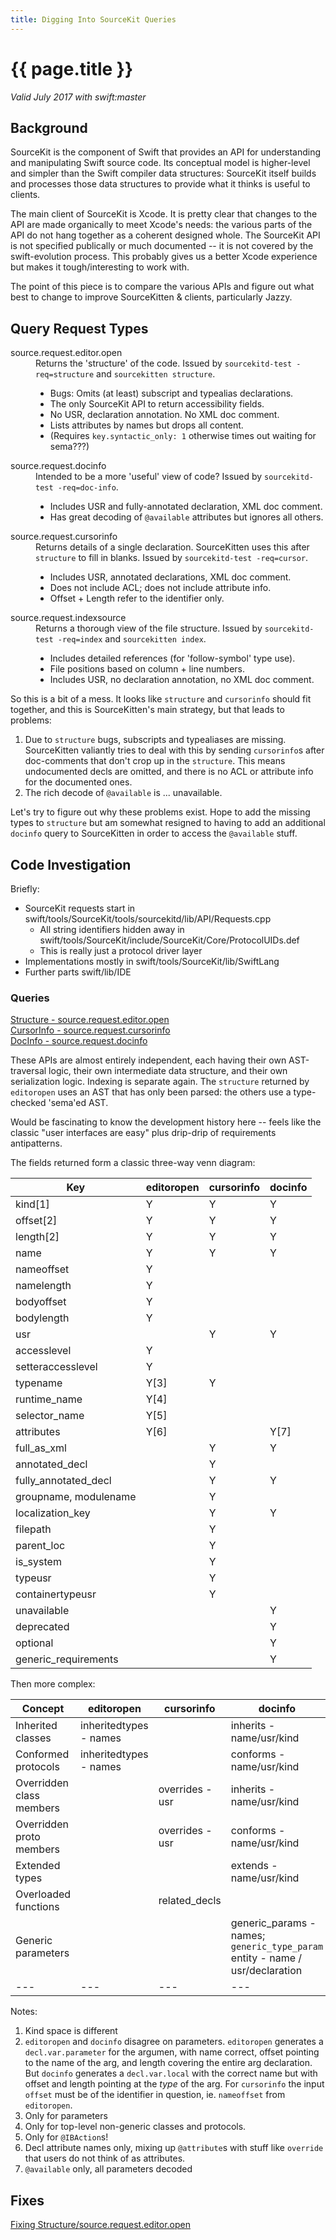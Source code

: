 ```yaml
---
title: Digging Into SourceKit Queries
---
```

# {{ page.title }}

*Valid July 2017 with swift:master*

## Background

SourceKit is the component of Swift that provides an API for understanding
and manipulating Swift source code.  Its conceptual model is higher-level
and simpler than the Swift compiler data structures: SourceKit itself builds
and processes those data structures to provide what it thinks is useful to
clients.

The main client of SourceKit is Xcode.  It is pretty clear that changes to
the API are made organically to meet Xcode's needs: the various parts of the
API do not hang together as a coherent designed whole. The SourceKit API is
not specified publically or much documented -- it is not covered by the
swift-evolution process. This probably gives us a better Xcode experience but
makes it tough/interesting to work with.

The point of this piece is to compare the various APIs and figure out what
best to change to improve SourceKitten & clients, particularly Jazzy.

## Query Request Types

<dl>
<dt>source.request.editor.open</dt>
<dd>
Returns the 'structure' of the code.  Issued by
<code>sourcekitd-test -req=structure</code> and
<code>sourcekitten structure</code>.
<ul>
<li>Bugs: Omits (at least) subscript and typealias declarations.</li>
<li>The only SourceKit API to return accessibility fields.</li>
<li>No USR, declaration annotation.  No XML doc comment.</li>
<li>Lists attributes by names but drops all content.</li>
<li>(Requires <code>key.syntactic_only: 1</code> otherwise times out waiting for
sema???)</li>
</ul>
</dd>
<dt>source.request.docinfo</dt>
<dd>
Intended to be a more 'useful' view of code?  Issued by
<code>sourcekitd-test -req=doc-info</code>.
<ul>
<li>Includes USR and fully-annotated declaration, XML doc comment.</li>
<li>Has great decoding of <code>@available</code> attributes but ignores all
others.</li>
</ul>
</dd>
<dt>source.request.cursorinfo</dt>
<dd>
Returns details of a single declaration.  SourceKitten uses this after
<code>structure</code> to fill in blanks.  Issued by
<code>sourcekitd-test -req=cursor</code>.
<ul>
<li>Includes USR, annotated declarations, XML doc comment.</li>
<li>Does not include ACL; does not include attribute info.</li>
<li>Offset + Length refer to the identifier only.</li>
</ul>
</dd>
<dt>source.request.indexsource</dt>
<dd>
Returns a thorough view of the file structure.  Issued by <code>sourcekitd-test -req=index</code> and <code>sourcekitten index</code>.
<ul>
<li>Includes detailed references (for 'follow-symbol' type use).</li>
<li>File positions based on column + line numbers.</li>
<li>Includes USR, no declaration annotation, no XML doc comment.</li>
</ul>
</dd>
</dl>

So this is a bit of a mess. It looks like <code>structure</code> and
<code>cursorinfo</code> should fit together, and this is SourceKitten's main
strategy, but that leads to problems:
1. Due to `structure` bugs, subscripts and typealiases are missing.
   SourceKitten valiantly tries to deal with this by sending `cursorinfo`s
   after doc-comments that don't crop up in the `structure`.  This means
   undocumented decls are omitted, and there is no ACL or attribute info for 
   the documented ones.
2. The rich decode of `@available` is ... unavailable.

Let's try to figure out why these problems exist.  Hope to add the missing
types to `structure` but am somewhat resigned to having to add an additional
`docinfo` query to SourceKitten in order to access the `@available` stuff.

## Code Investigation

Briefly:
* SourceKit requests start in swift/tools/SourceKit/tools/sourcekitd/lib/API/Requests.cpp
    * All string identifiers hidden away in swift/tools/SourceKit/include/SourceKit/Core/ProtocolUIDs.def
    * This is really just a protocol driver layer
* Implementations mostly in swift/tools/SourceKit/lib/SwiftLang
* Further parts swift/lib/IDE

### Queries

[Structure - source.request.editor.open](sourcekit_editoropen.html)  
[CursorInfo - source.request.cursorinfo](sourcekit_cursorinfo.html)  
[DocInfo - source.request.docinfo](sourcekit_docinfo.html)  

These APIs are almost entirely independent, each having their own AST-traversal
logic, their own intermediate data structure, and their own serialization logic.
Indexing is separate again. The `structure` returned by `editoropen` uses an AST
that has only been parsed: the others use a type-checked 'sema'ed AST.

Would be fascinating to know the development history here -- feels like the
classic "user interfaces are easy" plus drip-drip of requirements antipatterns.

The fields returned form a classic three-way venn diagram:

| Key | editoropen | cursorinfo | docinfo |
|---|---|---|---|
| kind[1] | Y | Y | Y |
| offset[2] | Y | Y | Y |
| length[2] | Y | Y | Y |
| name | Y | Y | Y |
| nameoffset | Y | | |
| namelength | Y | | |
| bodyoffset | Y | | |
| bodylength | Y | | |
| usr | | Y | Y |
| accesslevel | Y | | |
| setteraccesslevel | Y | | |
| typename | Y[3] | Y | |
| runtime_name | Y[4] | | |
| selector_name | Y[5] | | |
| attributes | Y[6] | | Y[7] |
| full_as_xml | | Y | Y |
| annotated_decl | | Y | |
| fully_annotated_decl | | Y | Y |
| groupname, modulename | | Y | |
| localization_key | | Y | Y |
| filepath | | Y | |
| parent_loc | | Y | |
| is_system | | Y | |
| typeusr | | Y | |
| containertypeusr | | Y | |
| unavailable | | | Y |
| deprecated | | | Y |
| optional | | | Y |
| generic_requirements | | | Y |

Then more complex:

| Concept | editoropen | cursorinfo | docinfo |
|---|---|---|---|
| Inherited classes | inheritedtypes - names | | inherits - name/usr/kind
| Conformed protocols | inheritedtypes - names || conforms - name/usr/kind
| Overridden class members | | overrides - usr | inherits - name/usr/kind
| Overridden proto members | | overrides - usr | conforms - name/usr/kind
| Extended types | | | extends - name/usr/kind
| Overloaded functions | | related_decls |
| Generic parameters | | | generic_params - names; `generic_type_param` entity - name / usr/declaration
|---|---|---|---|

Notes:
1. Kind space is different
2. `editoropen` and `docinfo` disagree on parameters.  `editoropen` generates
   a `decl.var.parameter` for the argumen, with name correct, offset pointing to
   the name of the arg, and length covering the entire arg declaration.  But
   `docinfo` generates a `decl.var.local` with the correct name but with
   offset and length pointing at the *type* of the arg.  For `cursorinfo` the
   input `offset` must be of the identifier in question, ie. `nameoffset` from
   `editoropen`.
3. Only for parameters
4. Only for top-level non-generic classes and protocols.
5. Only for `@IBAction`s!
6. Decl attribute names only, mixing up `@attribute`s with stuff like `override`
   that users do not think of as attributes.
7. `@available` only, all parameters decoded

## Fixes

[Fixing Structure/source.request.editor.open](sourcekit_fixing_structure.md)
